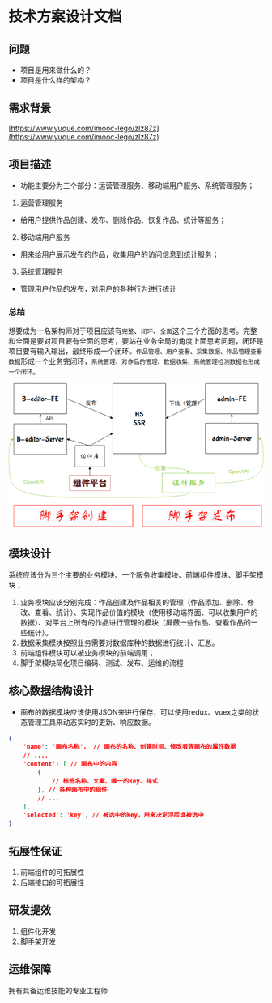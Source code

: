 # 技术方案设计文档



## 问题

+ 项目是用来做什么的？
+ 项目是什么样的架构？

## 需求背景
[https://www.yuque.com/imooc-lego/zlz87z](https://www.yuque.com/imooc-lego/zlz87z)

## 项目描述

+ 功能主要分为三个部分：运营管理服务、移动端用户服务、系统管理服务；

1. 运营管理服务

+ 给用户提供作品创建、发布、删除作品、恢复作品、统计等服务；

2. 移动端用户服务

+ 用来给用户展示发布的作品，收集用户的访问信息到统计服务；

3. 系统管理服务

+ 管理用户作品的发布，对用户的各种行为进行统计

### 总结

想要成为一名架构师对于项目应该有`完整`、`闭环`、`全面`这个三个方面的思考。完整和全面是要对项目要有全面的思考，要站在业务全局的角度上面思考问题，闭环是项目要有输入输出，最终形成一个闭环。`作品管理、用户查看、采集数据、作品管理查看数据`形成一个业务完闭环，`系统管理、对作品的管理、数据收集、系统管理检测数据也形成一个闭环`。

![](./images/tu.png)

## 模块设计
系统应该分为三个主要的业务模块、一个服务收集模块、前端组件模块、脚手架模块；
1. 业务模块应该分别完成：作品创建及作品相关的管理（作品添加、删除、修改、查看、统计）、实现作品价值的模块（使用移动端界面、可以收集用户的数据）、对平台上所有的作品进行管理的模块（屏蔽一些作品、查看作品的一些统计）。
2. 数据采集模块按照业务需要对数据库种的数据进行统计、汇总。
3. 前端组件模块可以被业务模块的前端调用；
4. 脚手架模块简化项目编码、测试、发布、运维的流程

## 核心数据结构设计
+ 画布的数据模块应该使用JSON来进行保存，可以使用redux、vuex之类的状态管理工具来动态实时的更新、响应数据。

```json
{
    'name': '画布名称'， // 画布的名称、创建时间、修改者等画布的属性数据
    // ....
    'content': [ // 画布中的内容
    	{
    		// 标签名称、文案、唯一的key、样式
		}, // 各种画布中的组件
		// ...
	],
	'selected': 'key', // 被选中的key，用来决定浮层谁被选中
}
```

## 拓展性保证
1. 前端组件的可拓展性
2. 后端接口的可拓展性

## 研发提效
1. 组件化开发
2. 脚手架开发

## 运维保障
拥有具备运维技能的专业工程师